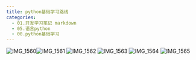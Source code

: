```yaml
---
title: python基础学习路线
categories:
  - 01.开发学习笔记 markdown
  - 05.语言python
  - 00.python基础学习
---
```


![IMG_1560](http://md.summeres.site/note/IMG_1560.jpeg)![IMG_1561](http://md.summeres.site/note/IMG_1561.jpeg)
![IMG_1562](http://md.summeres.site/note/IMG_1562.jpeg)
![IMG_1563](http://md.summeres.site/note/IMG_1563.jpeg)
![IMG_1564](http://md.summeres.site/note/IMG_1564.jpeg)
![IMG_1565](http://md.summeres.site/note/IMG_1565.jpeg)


